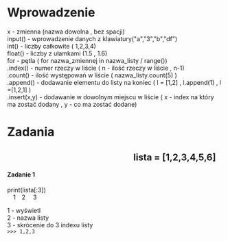 # Wprowadzenie

x - zmienna (nazwa dowolna , bez spacji)<br />
input() - wprowadzenie danych z klawiatury("a","3","b","df")<br />
int() - liczby całkowite ( 1,2,3,4)<br />
float() - liczby z ułamkami (1.5 , 1.6)<br />
for - pętla ( for nazwa_zmiennej in nazwa_listy / range()) <br />
.index() - numer rzeczy w liście ( n - ilość rzeczy w liście , n-1)<br />
.count() - ilość występowań w liście ( nazwa_listy.count(5) )<br />
.append() - dodawanie elementu do listy na koniec ( l = [1,2] , l.append(1) , l =[1,2,1] )<br />
.insert(x,y) - dodawanie w dowolnym miejscu w liście ( x - index na który ma zostać dodany , y - co ma zostać dodane)<br />

# Zadania
## &emsp;&emsp;&emsp;&emsp;&emsp;&emsp;&emsp;&emsp;&emsp;&emsp;&emsp;&emsp;&emsp;&emsp;lista = [1,2,3,4,5,6]

#### Zadanie 1
print(lista[:3])<br />
&emsp;1&emsp;2&emsp; 3

1 - wyświetl\
2 - nazwa listy\
3 - skrócenie do 3 indexu listy\
      `>>> 1,2,3`
     
